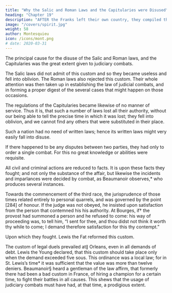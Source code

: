 ```yaml
---
title: "Why the Salic and Roman Laws and the Capitularies were Disused"
heading: "Chapter 19"
description: "AFTER the Franks left their own country, they compiled the Salic laws with the help of their own sages"
image: "/covers/spirit.jpg"
weight: 58
author: Montesquieu
icon: /icons/mont.png
# date: 2020-03-31
---
```




The principal cause for the disuse of the Salic and Roman laws, and the Capitularies was the great extent given to judiciary combats.

The Salic laws did not admit of this custom and so they became useless and fell into oblivion. The Roman laws also rejected this custom. Their whole attention was then taken up in establishing the law of judicial combats, and in forming a proper digest of the several cases that might happen on those occasions. 

The regulations of the Capitularies became likewise of no manner of service. Thus it is, that such a number of laws lost all their authority, without our being able to tell the precise time in which it was lost; they fell into oblivion, and we cannot find any others that were substituted in their place.

Such a nation had no need of written laws; hence its written laws might very easily fall into disuse.

If there happened to be any disputes between two parties, they had only to order a single combat. For this no great knowledge or abilities were requisite.

All civil and criminal actions are reduced to facts. It is upon these facts they fought; and not only the substance of the affair, but likewise the incidents and imparlances were decided by combat, as Beaumanoir observes,* who produces several instances.

Towards the commencement of the third race, the jurisprudence of those times related entirely to personal quarrels, and was governed by the point [284] of honour. If the judge was not obeyed, he insisted upon satisfaction from the person that contemned his his authority. At Bourges, if† the provost had summoned a person and he refused to come:  his way of proceeding was, to tell him, “I sent for thee, and thou didst not think it worth thy while to come; I demand therefore satisfaction for this thy contempt.” 

Upon which they fought. Lewis the Fat reformed this custom.

The custom of legal duels prevailed at∥ Orleans, even in all demands of debt. Lewis the Young declared, that this custom should take place only when the demand exceeded five sous. This ordinance was a local law; for in St. Lewis’s time* it was sufficient that the value was more than twelve deniers. Beaumanoir§ heard a gentleman of the law affirm, that formerly there had been a bad custom in France, of hiring a champion for a certain time, to fight their battles in all causes. This shews that the usage of judiciary combats must have had, at that time, a prodigious extent.

